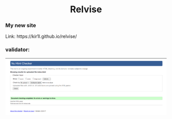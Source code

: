 <h1 align=center>Relvise</h1>
<h3>My new site</h3>
<p>Link: https://kir1l.github.io/relvise/<p>
<h3>validator:</h3> 
<img src="https://github.com/kir1l/relvise/blob/main/validator.PNG" alt="альтернативный текст">

